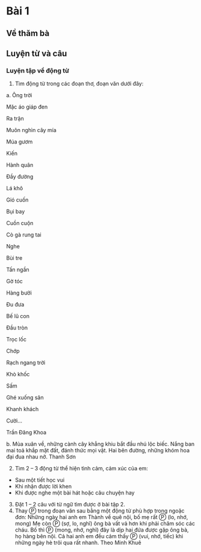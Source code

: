# Bài 1
## Về thăm bà

## Luyện từ và câu

### Luyện tập về động từ
1. Tìm động từ trong các đoạn thơ, đoạn văn dưới đây:

a. Ông trời

Mặc áo giáp đen

Ra trận

Muôn nghìn cây mía

Múa gươm

Kiến

Hành quân

Đầy đường

Lá khô

Gió cuốn

Bụi bay

Cuồn cuộn


Cò gà rung tai

Nghe

Bùi tre

Tấn ngần

Gờ tóc

Hàng bưởi

Đu đưa

Bế lũ con

Đầu tròn

Trọc lốc


Chớp

Rạch ngang trời

Khò khốc

Sấm

Ghé xuống sân

Khanh khách

Cười...

Trần Đăng Khoa

b. Mùa xuân về, những cành cây khẳng khiu bắt đầu nhú lộc biếc. Nắng ban mai toả khắp mặt đất, đánh thức mọi vật. Hai bên đường, những khóm hoa đại đua nhau nở.
Thanh Sơn

2. Tìm 2 – 3 động từ thể hiện tình cảm, cảm xúc của em:
- Sau một tiết học vui
- Khi nhận được lời khen
- Khi được nghe một bài hát hoặc câu chuyện hay

3. Đặt 1 – 2 câu với từ ngữ tìm được ở bài tập 2.
4. Thay Ⓟ trong đoạn văn sau bằng một động từ phù hợp trong ngoặc đơn:
Những ngày hai anh em Thành về quê nội, bố mẹ rất Ⓟ (lo, nhớ, mong) Mẹ còn Ⓟ (sợ, lo, nghĩ) ông bà vất vả hơn khi phải chăm sóc các cháu. Bố thì Ⓟ (mong, nhớ, nghĩ) đây là dịp hai đứa được gặp ông bà, họ hàng bên nội.
Cả hai anh em đều cảm thấy Ⓟ (vui, nhớ, tiếc) khi những ngày hè trôi qua rất nhanh.
Theo Minh Khuê
